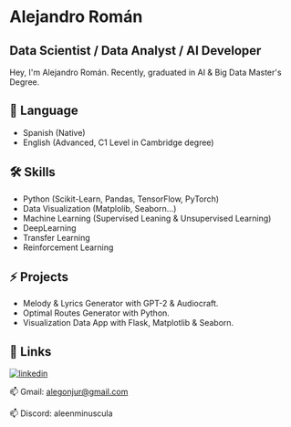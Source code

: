 # Alejandro Román

## Data Scientist / Data Analyst / AI Developer

Hey, I'm Alejandro Román. Recently, graduated in AI & Big Data Master's Degree. 

## 💬 Language
- Spanish (Native)
- English (Advanced, C1 Level in Cambridge degree)

## 🛠 Skills
- Python (Scikit-Learn, Pandas, TensorFlow, PyTorch)
- Data Visualization (Matplolib, Seaborn...)
- Machine Learning (Supervised Leaning & Unsupervised Learning)
- DeepLearning
- Transfer Learning
- Reinforcement Learning

## ⚡️ Projects
- Melody & Lyrics Generator with GPT-2 & Audiocraft.
- Optimal Routes Generator with Python.
- Visualization Data App with Flask, Matplotlib & Seaborn.

## 🔗 Links
[![linkedin](https://img.shields.io/badge/linkedin-0A66C2?style=for-the-badge&logo=linkedin&logoColor=white)](https://www.linkedin.com/in/alegonjur/)

📫 Gmail: alegonjur@gmail.com 

📫 Discord: aleenminuscula

<!--
**alegonzjur/alegonzjur** is a ✨ _special_ ✨ repository because its `README.md` (this file) appears on your GitHub profile.

Here are some ideas to get you started:

- 🔭 I’m currently working on ...
- 🌱 I’m currently learning ...
- 👯 I’m looking to collaborate on ...
- 🤔 I’m looking for help with ...
- 💬 Ask me about ...
- 📫 How to reach me: ...
- 😄 Pronouns: ...
- ⚡ Fun fact: ...
-->
